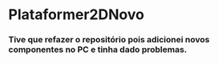 # Plataformer2DNovo

### Tive que refazer o repositório pois adicionei novos componentes no PC e tinha dado problemas.
